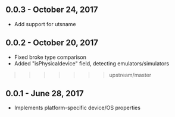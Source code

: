 ## 0.0.3 - October 24, 2017

* Add support for utsname

## 0.0.2 - October 20, 2017

* Fixed broke type comparison
* Added "isPhysicaldevice" field, detecting emulators/simulators
>>>>>>> upstream/master

## 0.0.1 - June 28, 2017

* Implements platform-specific device/OS properties
